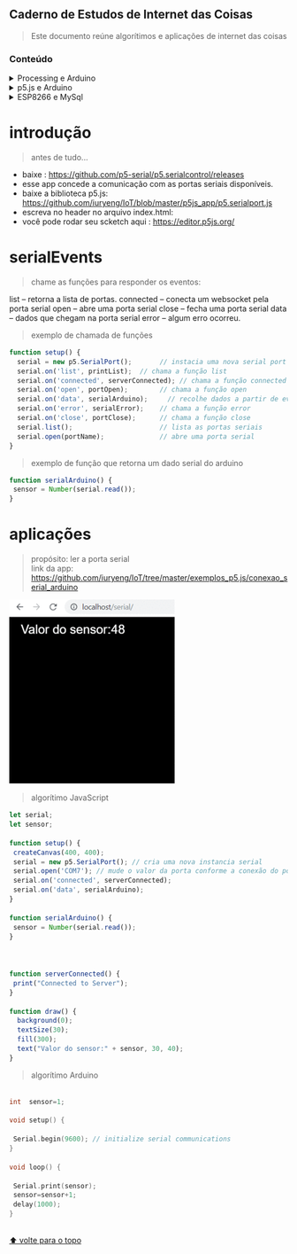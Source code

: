 
## Caderno de Estudos de Internet das Coisas

> Este documento reúne algorítimos e aplicações de internet das coisas


### Conteúdo

<details>
<summary>Processing e Arduino</summary>
 
* [`introdução`](#introdução)



</details>
 
<details>
<summary>p5.js e Arduino</summary>
 
* [`introdução`](#introdução)
* [`serialEvents`](#serialEvents)
* [`aplicações`](#aplicações)


</details>

 
<details>
<summary>ESP8266 e MySql</summary>
 
* [`introdução`](#introdução)
* [`exemplos`](#exemplos)


</details>

# introdução
> antes de tudo...

- baixe : https://github.com/p5-serial/p5.serialcontrol/releases
- esse app concede a comunicação com as portas seriais disponíveis.
- baixe a biblioteca p5.js: https://github.com/iuryeng/IoT/blob/master/p5js_app/p5.serialport.js
- escreva no header no arquivo index.html: <script src="p5.serialport.js"></script>
- você pode rodar seu scketch aqui : https://editor.p5js.org/

# serialEvents
> chame as funções para responder os eventos:

list – retorna a lista de portas.
connected – conecta um websocket pela porta serial
open – abre uma porta serial
close – fecha uma porta serial
data – dados que chegam na porta serial
error – algum erro ocorreu.

> exemplo de chamada de funções 
```js
function setup() {
  serial = new p5.SerialPort();       // instacia uma nova serial port
  serial.on('list', printList);  // chama a função list
  serial.on('connected', serverConnected); // chama a função connected
  serial.on('open', portOpen);        // chama a função open
  serial.on('data', serialArduino);     // recolhe dados a partir de eventos na serial
  serial.on('error', serialError);    // chama a função error
  serial.on('close', portClose);      // chama a função close 
  serial.list();                      // lista as portas seriais
  serial.open(portName);              // abre uma porta serial
}
```
> exemplo de função que retorna um dado serial do arduino
```js 
function serialArduino() {
 sensor = Number(serial.read());
}
```


# aplicações
 
> propósito: ler a porta serial   
> link da app: https://github.com/iuryeng/IoT/tree/master/exemplos_p5.js/conexao_serial_arduino


![](gif_sensor.gif)

>algorítimo JavaScript
```js
let serial;
let sensor;

function setup() {  
 createCanvas(400, 400);
 serial = new p5.SerialPort(); // cria uma nova instancia serial
 serial.open('COM7'); // mude o valor da porta conforme a conexão do porta serial e o arduino
 serial.on('connected', serverConnected);
 serial.on('data', serialArduino);   
}

function serialArduino() {
 sensor = Number(serial.read());
}



function serverConnected() {
 print("Connected to Server");
}

function draw() {
  background(0);
  textSize(30);
  fill(300);
  text("Valor do sensor:" + sensor, 30, 40);
}
```
> algorítimo Arduino
```c

int  sensor=1;

void setup() {

 Serial.begin(9600); // initialize serial communications
}
 
void loop() {

 Serial.print(sensor); 
 sensor=sensor+1;
 delay(1000);                                            
}
```
</details>

<br>[⬆ volte para o topo](#conteúdo)
